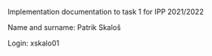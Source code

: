 Implementation documentation to task 1 for IPP 2021/2022

Name and surname: Patrik Skaloš

Login: xskalo01

